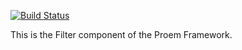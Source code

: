 [![Build Status](https://secure.travis-ci.org/proem/proem.png)](http://travis-ci.org/proem/proem)

This is the Filter component of the Proem Framework.
